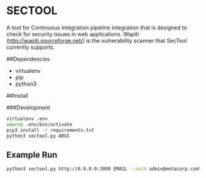 # SECTOOL

A tool for Continuous Integration pipeline integration that is designed to check for security issues in web
applications.  Wapiti (http://wapiti.sourceforge.net/) is the vulnerability scanner that SecTool currently supports.


##Dependencies
- virtualenv
- pip
- python3

##Install

###Development
```sh
virtualenv .env
source .env/bin/activate
pip3 install -r requirements.txt
python3 sectool.py ARGS
```

## Example Run

```sh
python3 sectool.py http://0.0.0.0:3000 EMAIL --auth admin@metacorp.com%admin1234
```
